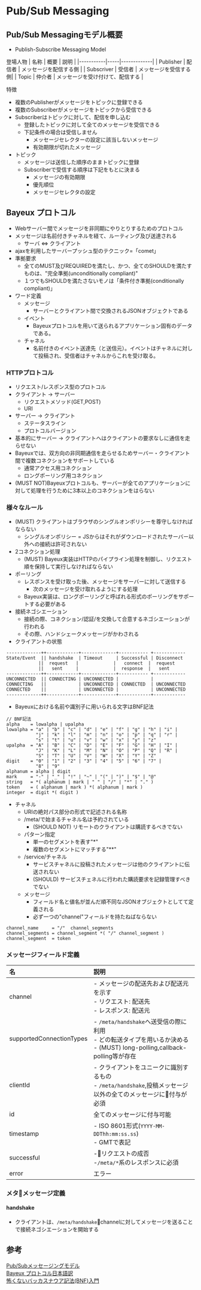 # Pub/Sub Messaging

## Pub/Sub Messagingモデル概要
- Publish-Subscribe Messaging Model

登場人物
| 名称        | 概要  | 説明          |
|-----------|-----|-------------|
| Publisher | 配信者 | メッセージを配信する側 |
| Subscriver | 受信者 | メッセージを受信する側|
| Topic | 仲介者 | メッセージを受け付けて、配信する |

特徴
- 複数のPublisherがメッセージをトピックに登録できる
- 複数のSubscriberがメッセージをトピックから受信できる
- Subscriberはトピックに対して、配信を申し込む
  - 登録したトピックに対して全てのメッセージを受信できる
  - 下記条件の場合は受信しません
    - メッセージセレクターの設定に該当しないメッセージ
    - 有効期限が切れたメッセージ
- トピック
  - メッセージは送信した順序のままトピックに登録
  - Subscriberで受信する順序は下記をもとに決まる
    - メッセージの有効期限
    - 優先順位
    - メッセージセレクタの設定

## Bayeux プロトコル
- Webサーバー間でメッセージを非同期にやりとりするためのプロトコル
- メッセージは名前付きチャネルを経て、ルーティング及び送達される
  - サーバ <=> クライアント
- ajaxを利用したサーバープッシュ型のテクニック=「comet」
- 準拠要求
  - 全てのMUST及びREQUIREDを満たし、かつ、全てのSHOULDを満たすものは、"完全準拠(unconditionally compliant)"
  - １つでもSHOULDを満たさないモノは「条件付き準拠(conditionally compliant)」
- ワード定義
  - メッセージ
    - サーバーとクライアント間で交換されるJSONオブジェクトである
  - イベント
    - Bayeuxプロトコルを用いて送られるアプリケーション固有のデータである。
  - チャネル
    - 名前付きのイベント送達先（と送信元）。イベントはチャネルに対して投稿され、受信者はチャネルからこれを受け取る。

### HTTPプロトコル
- リクエスト/レスポンス型のプロトコル
- クライアント -> サーバー
  - リクエストメソッド(GET,POST)
  - URI
- サーバー -> クライアント
  - ステータスライン
  - プロトコルバージョン
- 基本的にサーバー -> クライアントへはクライアントの要求なしに通信を走らせない
- Bayeuxでは、双方向の非同期通信を走らせるためサーバー・クライアント間で複数コネクションをサポートしている
  - 通常アクセス用コネクション
  - ロングポーリング用コネクション
- (MUST NOT)Bayeuxプロトコルも、サーバーが全てのアプリケーションに対して処理を行うために3本以上のコネクションをはらない

### 様々なルール
- (MUST) クライアントはブラウザのシングルオンポリシーを尊守しなければならない
  - シングルオンポリシー = JSからはそれがダウンロードされたサーバー以外への接続は許可されない
- 2コネクション処理
  - (MUST) Bayeux実装はHTTPのパイプライン処理を制御し、リクエスト順を保持して実行しなければならない
- ポーリング
  - レスポンスを受け取った後、メッセージをサーバーに対して送信する
    - 次のメッセージを受け取れるようにする処理
  - Bayeux実装は、ロングポーリングと呼ばれる形式のポーリングをサポートする必要がある
- 接続ネゴシエーション
  - 接続の際、コネクション/認証/を交換して合意するネゴシエーションが行われる
  - その際、ハンドシェークメッセージがかわされる
- クライアントの状態
```
-------------++------------+-------------+----------- +------------
State/Event  || handshake  | Timeout     | Successful | Disconnect
            ||  request   |             |   connect  |  request
            ||   sent     |             |  response  |   sent    
-------------++------------+-------------+----------- +------------
UNCONNECTED  || CONNECTING | UNCONNECTED |            |
CONNECTING   ||            | UNCONNECTED | CONNECTED  | UNCONNECTED
CONNECTED    ||            | UNCONNECTED |            | UNCONNECTED
-------------++------------+-------------+------------+------------
```
- Bayeuxにおける名前や識別子に用いられる文字はBNF記法
```
// BNF記法
alpha    = lowalpha | upalpha
lowalpha = "a" | "b" | "c" | "d" | "e" | "f" | "g" | "h" | "i" |
           "j" | "k" | "l" | "m" | "n" | "o" | "p" | "q" | "r" |
           "s" | "t" | "u" | "v" | "w" | "x" | "y" | "z"
upalpha  = "A" | "B" | "C" | "D" | "E" | "F" | "G" | "H" | "I" |
           "J" | "K" | "L" | "M" | "N" | "O" | "P" | "Q" | "R" |
           "S" | "T" | "U" | "V" | "W" | "X" | "Y" | "Z"
digit    = "0" | "1" | "2" | "3" | "4" | "5" | "6" | "7" |
           "8" | "9"
alphanum = alpha | digit
mark     = "-" | "_" | "!" | "~" | "(" | ")" | "$" | "@" 
string   = *( alphanum | mark | " " | "/" | "*" | "." )
token    = ( alphanum | mark ) *( alphanum | mark )
integer  = digit *( digit )
```
- チャネル
  - URIの絶対パス部分の形式で記述される名称
  - /meta/で始まるチャネル名は予約されている
    - (SHOULD NOT) リモートのクライアントは購読するべきでない
  - パターン指定
    - 単一のセグメントを表す"*"
    - 複数のセグメントにマッチする"**"
  - /service/チャネル
    - サービスチャネルに投稿されたメッセージは他のクライアントに伝送されない
    - (SHOULD) サービスチェネルに行われた購読要求を記録管理すべきでない
  - メッセージ
    - フィールド名と値名が並んだ順不同なJSONオブジェクトとしてて定義される
    - 必ず一つの"channel"フィールドを持たねばならない
```
channel_name     = "/"  channel_segments
channel_segments = channel_segment *( "/" channel_segment )
channel_segment  = token
```

### メッセージフィールド定義
|名 | 説明|
|:--|:--|
|channel| - メッセージの配送先および配送元を示す <br> - リクエスト: 配送先 <br> - レスポンス: 配送元|
|supportedConnectionTypes| - `/meta/handshake`へ送受信の際に利用 <br> - どの転送タイプを用いるか決める <br> - (MUST) long-polling,callback-polling等が存在|
|clientId| - クライアントをユニークに識別するもの <br> - `/meta/handshake`,投稿メッセージ以外の全てのメッセージに付与が必須|
|id | 全てのメッセージに付与可能 |
|timestamp | - ISO 8601形式(`YYYY-MM-DDThh:mm:ss.ss`) <br> - GMTで表記|
|successful | -リクエストの成否 <br> -`/meta/*`系のレスポンスに必須|
|error| エラー|

### メタメッセージ定義
#### handshake
- クライアントは、`/meta/handshake`channelに対してメッセージを送ることで接続ネゴシエーションを開始する


## 参考
[Pub/Subメッセージングモデル](http://itdoc.hitachi.co.jp/manuals/link/cosmi_v0870/APKC/EU070377.HTM)  
[Bayeux プロトコル日本語訳](http://d.hatena.ne.jp/takaxi/20111128/1322485586)  
[怖くないバッカスナウア記法(BNF)入門](http://qiita.com/h_sakurai/items/3cc328a6db8941ac6336)  